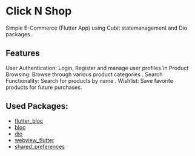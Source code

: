 # Click N Shop
Simple E-Commerce (Flutter App) using Cubit statemanagement and Dio packages.

## Features

User Authentication: Login, Register and manage user profiles.\n
Product Browsing: Browse through various product categories .
Search Functionality: Search for products by name .
Wishlist: Save favorite products for future purchases.

## Used Packages:

- [flutter_bloc](https://pub.dev/packages/flutter_bloc)
- [bloc](https://pub.dev/packages/bloc)
- [dio](https://pub.dev/packages/dio)
- [webview_flutter](https://pub.dev/packages/webview_flutter)
- [shared_preferences](https://pub.dev/packages/shared_preferences)
